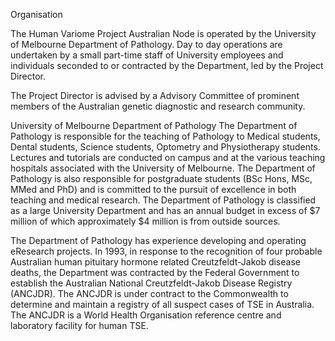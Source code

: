 Organisation


The Human Variome Project Australian Node is operated by the University of Melbourne Department of Pathology. Day to day operations are undertaken by a small part-time staff of University employees and individuals seconded to or contracted by the Department, led by the Project Director.

The Project Director is advised by a Advisory Committee of prominent members of the Australian genetic diagnostic and research community.

University of Melbourne Department of Pathology
The Department of Pathology is responsible for the teaching of Pathology to Medical students, Dental students, Science students, Optometry and Physiotherapy students. Lectures and tutorials are conducted on campus and at the various teaching hospitals associated with the University of Melbourne. The Department of Pathology is also responsible for postgraduate students (BSc Hons, MSc, MMed and PhD) and is committed to the pursuit of excellence in both teaching and medical research. The Department of Pathology is classified as a large University Department and has an annual budget in excess of $7 million of which approximately $4 million is from outside sources.

The Department of Pathology has experience developing and operating eResearch projects. In 1993, in response to the recognition of four probable Australian human pituitary hormone related Creutzfeldt-Jakob disease deaths, the Department was contracted by the Federal Government to establish the Australian National Creutzfeldt-Jakob Disease Registry (ANCJDR). The ANCJDR is under contract to the Commonwealth to determine and maintain a registry of all suspect cases of TSE in Australia. The ANCJDR is a World Health Organisation reference centre and laboratory facility for human TSE.